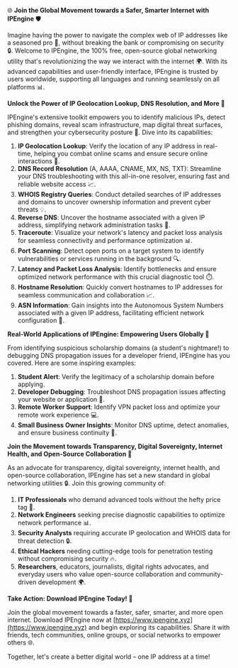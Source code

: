 🌐 **Join the Global Movement towards a Safer, Smarter Internet with IPEngine** 🛡️

Imagine having the power to navigate the complex web of IP addresses like a seasoned pro 🚀, without breaking the bank or compromising on security 🔒. Welcome to IPEngine, the 100% free, open-source global networking utility that's revolutionizing the way we interact with the internet 🌍. With its advanced capabilities and user-friendly interface, IPEngine is trusted by users worldwide, supporting all languages and running seamlessly on all platforms 📊.

**Unlock the Power of IP Geolocation Lookup, DNS Resolution, and More 🔑**

IPEngine's extensive toolkit empowers you to identify malicious IPs, detect phishing domains, reveal scam infrastructure, map digital threat surfaces, and strengthen your cybersecurity posture 🔗. Dive into its capabilities:

1.  **IP Geolocation Lookup**: Verify the location of any IP address in real-time, helping you combat online scams and ensure secure online interactions 📍.
2.  **DNS Record Resolution** (A, AAAA, CNAME, MX, NS, TXT): Streamline your DNS troubleshooting with this all-in-one resolver, ensuring fast and reliable website access 📈.
3.  **WHOIS Registry Queries**: Conduct detailed searches of IP addresses and domains to uncover ownership information and prevent cyber threats 💡.
4.  **Reverse DNS**: Uncover the hostname associated with a given IP address, simplifying network administration tasks 🔎.
5.  **Traceroute**: Visualize your network's latency and packet loss analysis for seamless connectivity and performance optimization 📊.
6.  **Port Scanning**: Detect open ports on a target system to identify vulnerabilities or services running in the background 🔍.
7.  **Latency and Packet Loss Analysis**: Identify bottlenecks and ensure optimized network performance with this crucial diagnostic tool ⏱️.
8.  **Hostname Resolution**: Quickly convert hostnames to IP addresses for seamless communication and collaboration 📈.
9.  **ASN Information**: Gain insights into the Autonomous System Numbers associated with a given IP address, facilitating efficient network configuration 👥.

**Real-World Applications of IPEngine: Empowering Users Globally 🌟**

From identifying suspicious scholarship domains (a student's nightmare!) to debugging DNS propagation issues for a developer friend, IPEngine has you covered. Here are some inspiring examples:

1.  **Student Alert**: Verify the legitimacy of a scholarship domain before applying.
2.  **Developer Debugging**: Troubleshoot DNS propagation issues affecting your website or application 🚀.
3.  **Remote Worker Support**: Identify VPN packet loss and optimize your remote work experience 💻.
4.  **Small Business Owner Insights**: Monitor DNS uptime, detect anomalies, and ensure business continuity 💼.

**Join the Movement towards Transparency, Digital Sovereignty, Internet Health, and Open-Source Collaboration 🌟**

As an advocate for transparency, digital sovereignty, internet health, and open-source collaboration, IPEngine has set a new standard in global networking utilities 🔒. Join this growing community of:

1.  **IT Professionals** who demand advanced tools without the hefty price tag 💼.
2.  **Network Engineers** seeking precise diagnostic capabilities to optimize network performance 📊.
3.  **Security Analysts** requiring accurate IP geolocation and WHOIS data for threat detection 🔒.
4.  **Ethical Hackers** needing cutting-edge tools for penetration testing without compromising security 🔥.
5.  **Researchers**, educators, journalists, digital rights advocates, and everyday users who value open-source collaboration and community-driven development 🌍.

**Take Action: Download IPEngine Today! 🚀**

Join the global movement towards a faster, safer, smarter, and more open internet. Download IPEngine now at [https://www.ipengine.xyz](https://www.ipengine.xyz) and begin exploring its capabilities. Share it with friends, tech communities, online groups, or social networks to empower others 🌐.

Together, let's create a better digital world – one IP address at a time!